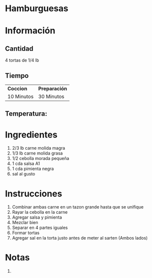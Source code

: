 # Hamburguesas

# Información

## Cantidad

4 tortas de 1/4 lb

## Tiempo

|             |                 |
| ----------- | --------------- |
| **Coccion** | **Preparación** |
| 10 Minutos  | 30 Minutos      |

## Temperatura:

# Ingredientes

1.  2/3 lb carne molida magra
2.  1/3 lb carne molida grasa
3.  1/2 cebolla morada pequeña
4.  1 cda salsa A1
5.  1 cda pimienta negra
6.  sal al gusto

# Instrucciones

1.  Combinar ambas carne en un tazon grande hasta que se unifique
2.  Rayar la cebolla en la carne
3.  Agregar salsa y pimienta
4.  Mezclar bien
5.  Separar en 4 partes iguales
6.  Formar tortas
7.  Agregar sal en la torta justo antes de meter al sarten (Ambos lados)

# Notas

1.
